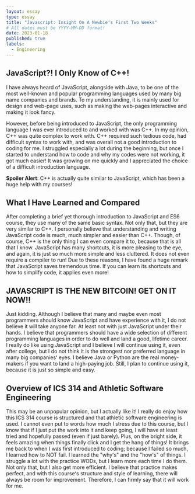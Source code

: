 ```yaml
---
layout: essay
type: essay
title: "Javascript: Insight On A Newbieʻs First Two Weeks"
# All dates must be YYYY-MM-DD format!
date: 2023-01-18
published: true
labels:
  - Engineering
---
```


## JavaScript?! I Only Know of C++!


I have always heard of JavaScript, alongside with Java, to be one of the most well-known and popular programming languages used by many big name companies and brands. To my understanding, it is mainly used for design and web-page uses, such as making the web-pages interactive and making it look fancy.

However, before being introduced to JavaScript, the only programming language 
I was ever introduced to and worked with was C++. In my opinion, C++ was quite complex to work with. C++ required such tedious code, had difficult syntax to work with, and was overall not a good introduction to coding for me. I struggled especially a lot during the beginning, but once I started to understand how to code and why my codes were not working, it got much easier! It was growing on me quickly and I appreciated the choice of a difficult introduction language. 

**Spoiler Alert**: C++ is actually quite similar to JavaScript, which has been a huge help with my courses!


## What I Have Learned and Compared


After completing a brief yet thorough introduction to JavaScript and ES6 course, they use many of the same basic syntax. Not only that, but they are very similar to C++. I personally believe that understanding and writing JavaScript code is much, much simpler and easier than C++. Though, of course, C++ is the only thing I can even compare it to, because that is all that I know. 
JavaScript has many shortcuts, it is more pleasing to the eye, and again, it is just so much more simple and less cluttered. It does not even require a compiler to run! Due to these reasons, I have found a huge remark that JavaScript saves tremendous time. If you can learn its shortcuts and how to simplify code, it applies even more!


## JAVASCRIPT IS THE NEW BITCOIN! GET ON IT NOW!!


Just kidding. Although I believe that many and maybe even most programmers should know JavaScript and have experience with it, I do not believe it will take anyone far. At least not with just JavaScript under their hands. I believe that programmers should have a wide selection of different programming languages in order to do well and land a good, lifetime career. I really do like using JavaScript and I believe I will continue using it, even after college, but I do not think it is the strongest nor preferred language in many big companiesʻ eyes. I believe Java or Python are the real money-makers if you want to land a high-paying job. Still, I plan to continue using it, because it is just so simple and easy.


## Overview of ICS 314 and Athletic Software Engineering


This may be an unpopular opinion, but I actually like it! I really do enjoy how this ICS 314 course is structured and that athletic software engineering is used. I cannot even put to words how much I stress due to this course, but I know that if I just put the work into it and keep going, I will have at least tried and hopefully passed (even if just barely). Plus, on the bright side, it feels amazing when things finally click and I get the hang of things! It brings me back to when I was first introduced to coding; because I failed so much, I learned how to NOT fail. I learned the "whyʻs" and the "howʻs" of things. I struggle a lot with the practice WODs, but I learn more each time I do them. Not only that, but I also get more efficient. I believe that practice makes perfect, and with this courseʻs structure and style of learning, there will always be room for improvement. Therefore, I can firmly say that it will work for me.
